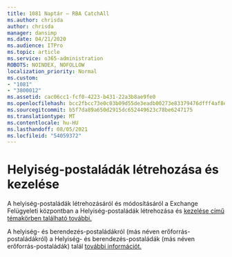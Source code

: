 ```yaml
---
title: 1081 Naptár – RBA CatchAll
ms.author: chrisda
author: chrisda
manager: dansimp
ms.date: 04/21/2020
ms.audience: ITPro
ms.topic: article
ms.service: o365-administration
ROBOTS: NOINDEX, NOFOLLOW
localization_priority: Normal
ms.custom:
- "1081"
- "3800012"
ms.assetid: cac06cc1-fcf0-4223-b431-22a3b8ae9fe0
ms.openlocfilehash: bcc2fbcc73e0c03b09d55de3eadb00273e83379476dfff4af8e2c758c91230d5
ms.sourcegitcommit: b5f7da89a650d2915dc652449623c78be6247175
ms.translationtype: MT
ms.contentlocale: hu-HU
ms.lasthandoff: 08/05/2021
ms.locfileid: "54059372"
---
```

# <a name="create-and-manage-room-mailboxes"></a>Helyiség-postaládák létrehozása és kezelése

A helyiség-postaládák létrehozásáról és módosításáról a Exchange Felügyeleti központban a Helyiség-postaládák létrehozása és [kezelése című témakörben található további.](https://docs.microsoft.com/Exchange/recipients/room-mailboxes)

A helyiség- és berendezés-postaládákról (más néven erőforrás-postaládákról) a Helyiség- és berendezés-postaládák (más néven erőforrás-postaládák) talál [további információt.](https://docs.microsoft.com/microsoft-365/admin/manage/room-and-equipment-mailboxes)
